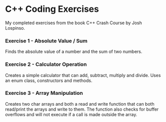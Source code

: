 # C++ Coding Exercises

My completed exercises from the book C++ Crash Course by Josh Lospinso.

### Exercise 1 - Absolute Value / Sum
Finds the absolute value of a number and the sum of two numbers.

### Exercise 2 - Calculator Operation
Creates a simple calculator that can add, subtract, multiply and divide. Uses an enum class, constructors and methods.

### Exercise 3 - Array Manipulation
Creates two char arrays and both a read and write function that can both read/print the arrays and write to them. The function also checks for buffer overflows and will not execute if a call is made outside the array.
